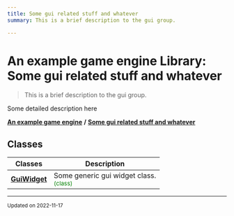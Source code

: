 ```yaml
---
title: Some gui related stuff and whatever
summary: This is a brief description to the gui group. 

---
```


# An example game engine Library: Some gui related stuff and whatever

> This is a brief description to the gui group. 




Some detailed description here 

**[An example game engine](/libraries/group__Engine.md)** **/** 
**[Some gui related stuff and whatever](/libraries/group__Gui.md)**

## Classes

| Classes        | Description    |
| -------------- | -------------- |
| **[GuiWidget](/classes/classEngine_1_1Gui_1_1GuiWidget.md)** | Some generic gui widget class. <br> <sup><span style="color:green">(class)</span></sup> |








-------------------------------

<sub>Updated on 2022-11-17</sub>